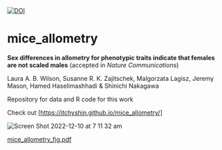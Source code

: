 [![DOI](https://zenodo.org/badge/443688756.svg)](https://zenodo.org/badge/latestdoi/443688756)


# mice_allometry

**Sex differences in allometry for phenotypic traits indicate that females are not scaled males** (accepted in *Nature Communications*)

Laura A. B. Wilson, Susanne R. K. Zajitschek, Malgorzata Lagisz, Jeremy Mason, Hamed Haselimashhadi & Shinichi Nakagawa

Repository for data and R code for this work

Check out [https://itchyshin.github.io/mice_allometry/]

![Screen Shot 2022-12-10 at 7 11 32 am](https://user-images.githubusercontent.com/12078523/206788355-72892182-f3eb-4e0a-9bfe-3121eaa1a349.png)

[mice_allometry_fig.pdf](https://github.com/itchyshin/mice_allometry/files/10197850/mice_allometry_fig.pdf)
